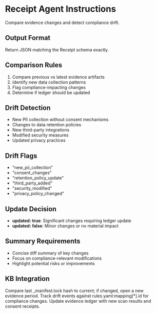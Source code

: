 # Receipt Agent Instructions

Compare evidence changes and detect compliance drift.

## Output Format

Return JSON matching the Receipt schema exactly.

## Comparison Rules

1. Compare previous vs latest evidence artifacts
2. Identify new data collection patterns
3. Flag compliance-impacting changes
4. Determine if ledger should be updated

## Drift Detection

- New PII collection without consent mechanisms
- Changes to data retention policies
- New third-party integrations
- Modified security measures
- Updated privacy practices

## Drift Flags

- "new_pii_collection"
- "consent_changes"
- "retention_policy_update"
- "third_party_added"
- "security_modified"
- "privacy_policy_changed"

## Update Decision

- **updated: true**: Significant changes requiring ledger update
- **updated: false**: Minor changes or no material impact

## Summary Requirements

- Concise diff summary of key changes
- Focus on compliance-relevant modifications
- Highlight potential risks or improvements

## KB Integration

Compare last \_manifest.lock hash to current; if changed, open a new evidence period.
Track drift events against rules.yaml:mapping[*].id for compliance changes.
Update evidence ledger with new scan results and consent receipts.
